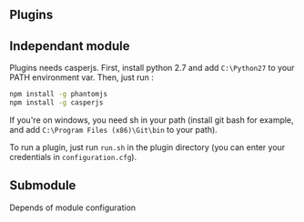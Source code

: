Plugins
-------

Independant module
------------------

Plugins needs casperjs. First, install python 2.7 and add `C:\Python27` to your PATH environment var.
Then, just run :
```bash
npm install -g phantomjs
npm install -g casperjs
```

If you're on windows, you need sh in your path (install git bash for example, and add `C:\Program Files (x86)\Git\bin` to your path).


To run a plugin, just run `run.sh` in the plugin directory (you can enter your credentials in `configuration.cfg`).

Submodule
---------

Depends of module configuration

